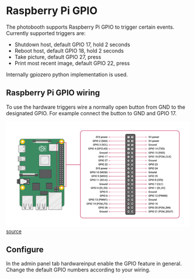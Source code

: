 # Raspberry Pi GPIO

The photobooth supports Raspberry Pi GPIO to trigger certain events.
Currently supported triggers are:

- Shutdown host, default GPIO 17, hold 2 seconds
- Reboot host, default GPIO 18, hold 2 seconds
- Take picture, default GPIO 27, press
- Print most recent image, default GPIO 22, press

Internally gpiozero python implementation is used.

## Raspberry Pi GPIO wiring

To use the hardware triggers wire a normally open button from GND to the designated GPIO.
For example connect the button to GND and GPIO 17.

![gpio overview](../assets/GPIO-Pinout-Diagram-2.png)
<font size="2">[source](https://www.raspberrypi.com/documentation/computers/raspberry-pi.html)</font>

## Configure

In the admin panel tab hardwareinput enable the GPIO feature in general.
Change the default GPIO numbers according to your wiring.
